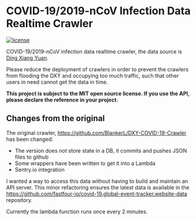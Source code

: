 # COVID-19/2019-nCoV Infection Data Realtime Crawler

[![license](https://img.shields.io/github/license/BlankerL/DXY-COVID-19-Crawler)](https://github.com/BlankerL/DXY-COVID-19-Crawler/blob/master/LICENSE)

COVID-19/2019-nCoV infection data realtime crawler, the data source is [Ding Xiang Yuan](https://3g.dxy.cn/newh5/view/pneumonia).

Please reduce the deployment of crawlers in order to prevent the crawlers 
from flooding the DXY and occupying too much traffic, 
such that other users in need cannot get the data in time. 

**This project is subject to the MIT open source license. 
If you use the API, please declare the reference in your project.**

## Changes from the original
The original crawler, https://github.com/BlankerL/DXY-COVID-19-Crawler has been changed:

 - The version does not store state in a DB, it commits and pushes JSON files to github
 - Some wrappers have been written to get it into a Lambda
 - Sentry.io integration

I wanted a way to access this data without having to build and maintain an API server. This minor refactoring ensures
the latest data is available in the https://github.com/fastfour-io/covid-19.global-event-tracker.website-data
repository.

Currently the lambda function runs once every 2 minutes.
